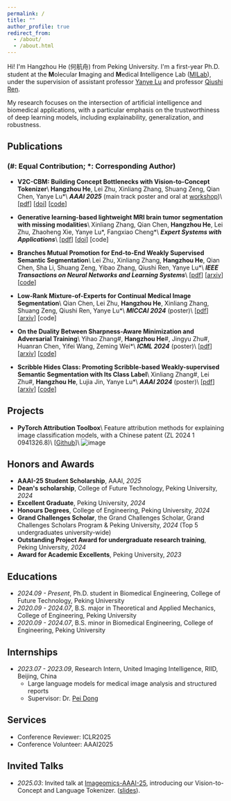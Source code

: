 ```yaml
---
permalink: /
title: ""
author_profile: true
redirect_from: 
  - /about/
  - /about.html
---
```


Hi! I'm Hangzhou He (<font face=STKaiti>何航舟</font>) from Peking University. I'm a first-year Ph.D. student at the **M**olecular **I**maging and **M**edical **I**ntelligence Lab ([MILab](https://milab-pku.github.io/)), under the supervision of assistant professor [Yanye Lu](https://scholar.google.com/citations?hl=zh-CN&authuser=1&user=WSFToOMAAAAJ) and professor [Qiushi Ren](https://scholar.google.com/citations?hl=zh-CN&authuser=1&user=7cOdUFgAAAAJ).

My research focuses on the intersection of artificial intelligence and biomedical applications, with a particular emphasis on the trustworthiness of deep learning models, including explainability, generalization, and robustness.

## Publications
### (\#: Equal Contribution; \*: Corresponding Author)
- **V2C-CBM: Building Concept Bottlenecks with Vision-to-Concept Tokenizer**\\
**Hangzhou He**, Lei Zhu, Xinliang Zhang, Shuang Zeng, Qian Chen, Yanye Lu\*\\
**_AAAI 2025_** (main track poster and oral at [workshop](https://github.com/riverback/riverback.github.io/blob/master/files/AAAI-25-Imageomics-slides-HangzhouHe.pdf))\\
[[pdf](https://arxiv.org/abs/2501.04975)] [[doi]()] [[code](https://github.com/riverback/V2C-CBM)]

- **Generative learning-based lightweight MRI brain tumor segmentation with missing modalities**\\
Xinliang Zhang, Qian Chen, **Hangzhou He**, Lei Zhu, Zhaoheng Xie, Yanye Lu\*, Fangxiao Cheng\*\\
**_Expert Systems with Applications_**\\
[[pdf](https://doi.org/10.1016/j.eswa.2024.125478)] [[doi](https://doi.org/10.1016/j.eswa.2024.125478)] [code]

- **Branches Mutual Promotion for End-to-End Weakly Supervised Semantic Segmentation**\\
Lei Zhu, Xinliang Zhang, **Hangzhou He**, Qian Chen, Sha Li, Shuang Zeng, Yibao Zhang, Qiushi Ren, Yanye Lu\*\\
**_IEEE Transactions on Neural Networks and Learning Systems_**\\
[[pdf](https://arxiv.org/pdf/2308.04949)] [[arxiv](https://arxiv.org/abs/2308.04949)] [[code](https://github.com/zh460045050/BMP-WSSS)]

- **Low-Rank Mixture-of-Experts for Continual Medical Image Segmentation**\\
Qian Chen, Lei Zhu, **Hangzhou He**, Xinliang Zhang, Shuang Zeng, Qiushi Ren, Yanye Lu\*\\
**_MICCAI 2024_** (poster)\\
[[pdf](https://arxiv.org/pdf/2406.13583)] [[arxiv](https://arxiv.org/abs/2406.13583)] [code]

- **On the Duality Between Sharpness-Aware Minimization and Adversarial Training**\\
Yihao Zhang\#, **Hangzhou He**\#, Jingyu Zhu\#, Huanran Chen, Yifei Wang, Zeming Wei\*\\
**_ICML 2024_** (poster)\\
[[pdf](https://arxiv.org/pdf/2402.15152.pdf)] [[arxiv](https://arxiv.org/abs/2402.15152)] [[code](https://github.com/weizeming/SAM_AT)]  

- **Scribble Hides Class: Promoting Scribble-based Weakly-supervised Semantic Segmentation with Its Class Label**\\
Xinliang Zhang\#, Lei Zhu\#, **Hangzhou He**, Lujia Jin, Yanye Lu\*\\
**_AAAI 2024_** (poster)\\
[[pdf](https://arxiv.org/pdf/2402.17555)] [[arxiv](https://arxiv.org/abs/2402.17555)] [[code](https://github.com/Zxl19990529/Class-driven-Scribble-Promotion-Network)]

## Projects
- **PyTorch Attribution Toolbox**\\
  Feature attribution methods for explaining image classification models, with a Chinese patent (ZL 2024 1 0941326.8)\\
  [[Github](https://github.com/riverback/pytorch_attribution)]\\
  ![image](https://riverback.github.io/images/pytorch_attribution.png)

## Honors and Awards
- **AAAI-25 Student Scholarship**, AAAI, *2025*
- **Dean's scholarship**, College of Future Technology, Peking University, *2024*
- **Excellent Graduate**, Peking University, *2024*
- **Honours Degrees**, College of Engineering, Peking University, *2024*
- **Grand Challenges Scholar**, the Grand Challenges Scholar, Grand Challenges Scholars Program & Peking University, *2024* (Top 5 undergraduates university-wide)
- **Outstanding Project Award for undergraduate research training**, Peking University, *2024*
- **Award for Academic Excellents**, Peking University, *2023*

## Educations
- *2024.09 - Present*, Ph.D. student in Biomedical Engineering, College of Future Technology, Peking University
- *2020.09 - 2024.07*, B.S. major in Theoretical and Applied Mechanics, College of Engineering, Peking University
- *2020.09 - 2024.07*, B.S. minor in Biomedical Engineering, College of Engineering, Peking University

## Internships
- *2023.07 - 2023.09*, Research Intern, United Imaging Intelligence, RIID, Beijing, China
  - Large language models for medical image analysis and structured reports
  - Supervisor: Dr. [Pei Dong](https://bme.shanghaitech.edu.cn/2021/0205/c10250a89895/page.htm)

## Services
- Conference Reviewer: ICLR2025
- Conference Volunteer: AAAI2025

## Invited Talks
- *2025.03*: Invited talk at [Imageomics-AAAI-25](https://sites.google.com/view/imageomics-aaai-25), introducing our Vision-to-Concept and Language Tokenizer. ([slides](https://github.com/riverback/riverback.github.io/blob/master/files/AAAI-25-Imageomics-slides-HangzhouHe.pdf)).